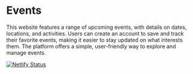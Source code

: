# Events 

This website features a range of upcoming events, with details on dates, locations, and activities. Users can create an account to save and track their favorite events, making it easier to stay updated on what interests them. The platform offers a simple, user-friendly way to explore and manage events.

[![Netlify Status](https://api.netlify.com/api/v1/badges/81cd6a5f-3a19-41e9-a243-ff3ef282fcf5/deploy-status)](https://app.netlify.com/sites/project-events/deploys)




